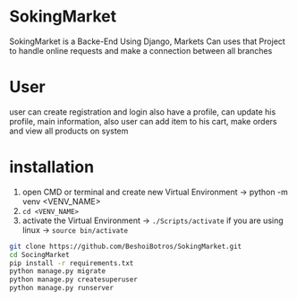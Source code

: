 # SokingMarket
SokingMarket is a Backe-End Using Django, Markets Can uses that Project to handle online requests and make a connection between all branches


# User
user can create registration and login also have a profile, can update his profile, main information,
also user can add item to his cart, make orders and view all products on system


# installation
1. open CMD or terminal and create new Virtual Environment &#8594; python -m venv <VENV_NAME>
2. ``` cd <VENV_NAME> ```
4. activate the Virtual Environment &#8594; ``` ./Scripts/activate ``` if you are using linux &#8594; ``` source bin/activate ```

```bash
git clone https://github.com/BeshoiBotros/SokingMarket.git
cd SocingMarket
pip install -r requirements.txt
python manage.py migrate
python manage.py createsuperuser
python manage.py runserver
